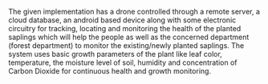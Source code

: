 The given implementation has a drone controlled through a remote server, a cloud database, an android based device along with some electronic circuitry for tracking, locating and monitoring the health of the planted saplings which will help the people as well as the concerned department (forest department) to monitor the existing/newly planted saplings. 
The system uses basic growth parameters of the plant like leaf color, temperature, the moisture level of soil, humidity and concentration of Carbon Dioxide for continuous health and growth monitoring.
